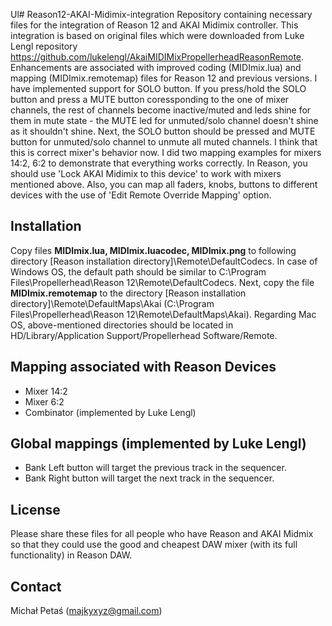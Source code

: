 Ul# Reason12-AKAI-Midimix-integration
Repository containing necessary files for the integration of Reason 12 and AKAI Midimix controller. This integration is based on original files which were downloaded from Luke Lengl repository https://github.com/lukelengl/AkaiMIDIMixPropellerheadReasonRemote. Enhancements are associated with improved coding (MIDImix.lua) and mapping (MIDImix.remotemap) files for Reason 12 and previous versions. I have implemented support for SOLO button. If you press/hold the SOLO button and press a MUTE button coressponding to the one of mixer channels, the rest of channels become inactive/muted and leds shine for them in mute state - the MUTE led for unmuted/solo channel doesn't shine as it shouldn't shine. Next, the SOLO button should be pressed and MUTE button for unmuted/solo channel to unmute all muted channels. I think that this is correct mixer's behavior now. I did two mapping examples for mixers 14:2, 6:2 to demonstrate that everything works correctly. In Reason, you should use 'Lock AKAI Midimix to this device' to work with mixers mentioned above. Also, you can map all faders, knobs, buttons to different devices with the use of 'Edit Remote Override Mapping' option.

## Installation
Copy files __MIDImix.lua, MIDImix.luacodec, MIDImix.png__ to following directory [Reason installation directory]\Remote\DefaultCodecs. In case of Windows OS, the default path should be similar to C:\Program Files\Propellerhead\Reason 12\Remote\DefaultCodecs. Next, copy the file __MIDImix.remotemap__ to the directory [Reason installation directory]\Remote\DefaultMaps\Akai (C:\Program Files\Propellerhead\Reason 12\Remote\DefaultMaps\Akai). Regarding Mac OS, above-mentioned directories should be located in HD/Library/Application Support/Propellerhead Software/Remote.

## Mapping associated with Reason Devices
+ Mixer 14:2
+ Mixer 6:2
+ Combinator (implemented by Luke Lengl)

## Global mappings (implemented by Luke Lengl)
+ Bank Left button will target the previous track in the sequencer.
+ Bank Right button will target the next track in the sequencer.

## License
Please share these files for all people who have Reason and AKAI Midmix so that they could use the good and cheapest DAW mixer (with its full functionality) in Reason DAW.

## Contact
Michał Petaś (majkyxyz@gmail.com)
